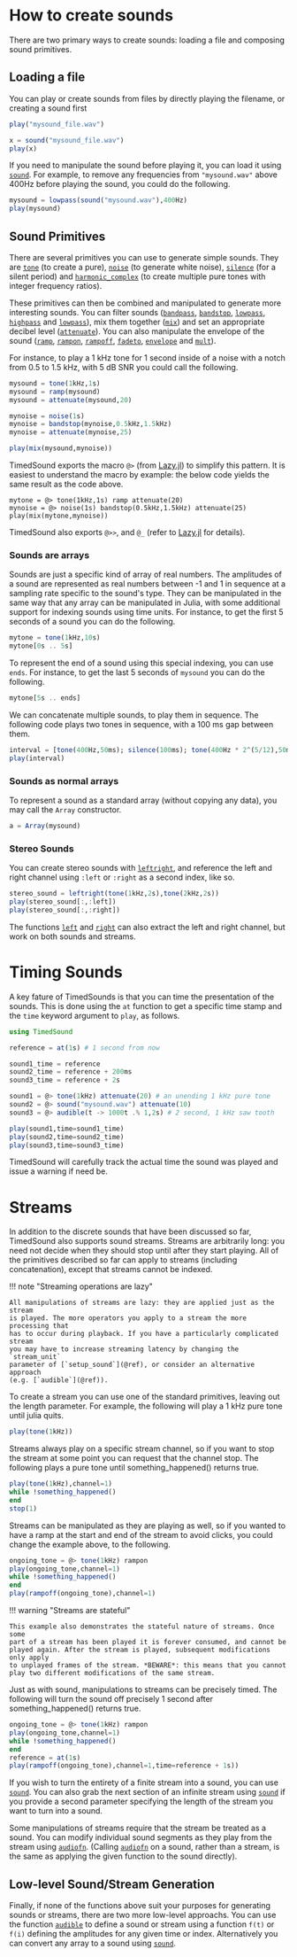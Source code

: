 # How to create sounds

There are two primary ways to create sounds: loading a file and composing sound primitives.

## Loading a file

You can play or create sounds from files by directly playing the filename, or creating a sound first

```julia
play("mysound_file.wav")

x = sound("mysound_file.wav")
play(x)
```


If you need to manipulate the sound before playing it, you can load it using [`sound`](@ref).  For example, to remove any frequencies from `"mysound.wav"` above 400Hz before playing the sound, you could do the following.

```julia
mysound = lowpass(sound("mysound.wav"),400Hz)
play(mysound)
```

## Sound Primitives

There are several primitives you can use to generate simple sounds. They are [`tone`](@ref) (to create a pure), [`noise`](@ref) (to generate white noise), [`silence`](@ref) (for a silent period) and [`harmonic_complex`](@ref) (to create multiple pure tones with integer frequency ratios).

These primitives can then be combined and manipulated to generate more interesting sounds. You can filter sounds ([`bandpass`](@ref), [`bandstop`](@ref), [`lowpass`](@ref), [`highpass`](@ref) and [`lowpass`](@ref)), mix them together ([`mix`](@ref)) and set an appropriate decibel level ([`attenuate`](@ref)). You can also manipulate the envelope of the sound ([`ramp`](@ref), [`rampon`](@ref), [`rampoff`](@ref), [`fadeto`](@ref), [`envelope`](@ref) and [`mult`](@ref)).

For instance, to play a 1 kHz tone for 1 second inside of a noise with a notch from 0.5 to 1.5 kHz, with 5 dB SNR you could call the following.

```julia
mysound = tone(1kHz,1s)
mysound = ramp(mysound)
mysound = attenuate(mysound,20)

mynoise = noise(1s)
mynoise = bandstop(mynoise,0.5kHz,1.5kHz)
mynoise = attenuate(mynoise,25)

play(mix(mysound,mynoise))
```

TimedSound exports the macro `@>` (from [Lazy.jl](https://github.com/MikeInnes/Lazy.jl#macros)) to simplify this pattern. It is easiest to understand the macro by example: the below code yields the same result as the code above.

```juila
mytone = @> tone(1kHz,1s) ramp attenuate(20)
mynoise = @> noise(1s) bandstop(0.5kHz,1.5kHz) attenuate(25)
play(mix(mytone,mynoise))
```

TimedSound also exports `@>>`, and `@_` (refer to [Lazy.jl](https://github.com/MikeInnes/Lazy.jl#macros) for details).

### Sounds are arrays

Sounds are just a specific kind of array of real numbers. The amplitudes
of a sound are represented as real numbers between -1 and 1 in sequence at a
sampling rate specific to the sound's type. They can be manipulated in the same way that any array can be manipulated in Julia, with some additional support for indexing sounds using time units. For instance, to get the first 5 seconds of a sound you can do the following.

```julia
mytone = tone(1kHz,10s)
mytone[0s .. 5s]
```

To represent the end of a sound using this special indexing, you can use `ends`. For instance, to get the last 5 seconds of `mysound` you can do the following.

```julia
mytone[5s .. ends]
```

We can concatenate multiple sounds, to play them in sequence. The
following code plays two tones in sequence, with a 100 ms gap between them.

```julia
interval = [tone(400Hz,50ms); silence(100ms); tone(400Hz * 2^(5/12),50ms)]
play(interval)
```

### Sounds as normal arrays

To represent a sound as a standard array (without copying any data), you may call the `Array` constructor.

```julia
a = Array(mysound)
```

### Stereo Sounds

You can create stereo sounds with [`leftright`](@ref), and reference the left and right channel using `:left` or `:right` as a second index, like so.

```julia
stereo_sound = leftright(tone(1kHz,2s),tone(2kHz,2s))
play(stereo_sound[:,:left])
play(stereo_sound[:,:right])
```

The functions [`left`](@ref) and [`right`](@ref) can also extract the left and right channel, but work on both sounds and streams.

# Timing Sounds

A key fature of TimedSounds is that you can time the presentation of the sounds. This is done using the `at` function to get a specific time stamp and the `time` keyword argument to `play`, as follows.

```julia
using TimedSound

reference = at(1s) # 1 second from now

sound1_time = reference
sound2_time = reference + 200ms
sound3_time = reference + 2s

sound1 = @> tone(1kHz) attenuate(20) # an unending 1 kHz pure tone
sound2 = @> sound("mysound.wav") attenuate(10)
sound3 = @> audible(t -> 1000t .% 1,2s) # 2 second, 1 kHz saw tooth 

play(sound1,time=sound1_time)
play(sound2,time=sound2_time)
play(sound3,time=sound3_time)
```

TimedSound will carefully track the actual time the sound was played and issue a warning if need be.

# Streams

In addition to the discrete sounds that have been discussed so far, TimedSound also supports sound streams. Streams are arbitrarily long: you need not decide when they should stop until after they start playing. All of the primitives described so far can apply to streams (including concatenation), except that streams cannot be indexed.

!!! note "Streaming operations are lazy"

    All manipulations of streams are lazy: they are applied just as the stream
    is played. The more operators you apply to a stream the more processing that
    has to occur during playback. If you have a particularly complicated stream
    you may have to increase streaming latency by changing the `stream_unit`
    parameter of [`setup_sound`](@ref), or consider an alternative approach
    (e.g. [`audible`](@ref)).

To create a stream you can use one of the standard primitives, leaving out the length parameter. For example, the following will play a 1 kHz pure tone until julia quits.

```julia
play(tone(1kHz))
```

Streams always play on a specific stream channel, so if you want to stop the stream at some point you can request that the channel stop. The following plays a pure tone until something_happened() returns true.

```julia
play(tone(1kHz),channel=1)
while !something_happened()
end
stop(1)
```

Streams can be manipulated as they are playing as well, so if you wanted to have a ramp at the start and end of the stream to avoid clicks, you could change the example above, to the following.

```julia
ongoing_tone = @> tone(1kHz) rampon
play(ongoing_tone,channel=1)
while !something_happened()
end
play(rampoff(ongoing_tone),channel=1)
```

!!! warning "Streams are stateful"

    This example also demonstrates the stateful nature of streams. Once some
    part of a stream has been played it is forever consumed, and cannot be
    played again. After the stream is played, subsequent modifications only apply
    to unplayed frames of the stream. *BEWARE*: this means that you cannot
    play two different modifications of the same stream.

Just as with sound, manipulations to streams can be precisely timed. The following will turn the sound off precisely 1 second after something_happened() returns true.


```julia
ongoing_tone = @> tone(1kHz) rampon
play(ongoing_tone,channel=1)
while !something_happened()
end
reference = at(1s)
play(rampoff(ongoing_tone),channel=1,time=reference + 1s))
```

If you wish to turn the entirety of a finite stream into a sound, you can use [`sound`](@ref). You can also grab the next section of an infinite stream using [`sound`](@ref) if you provide a second parameter specifying the length of the stream you want to turn into a sound.

Some manipulations of streams require that the stream be treated as a sound. You can modify individual sound segments as they play from the stream using [`audiofn`](@ref). (Calling [`audiofn`](@ref) on a sound, rather than a stream, is the same as applying the given function to the sound directly).

## Low-level Sound/Stream Generation

Finally, if none of the functions above suit your purposes for generating sounds or streams, there are two more low-level approachs. You can use the function [`audible`](@ref) to define a sound or stream using a function `f(t)` or `f(i)` defining the amplitudes for any given time or index. Alternatively you can convert any array to a sound using [`sound`](@ref).
